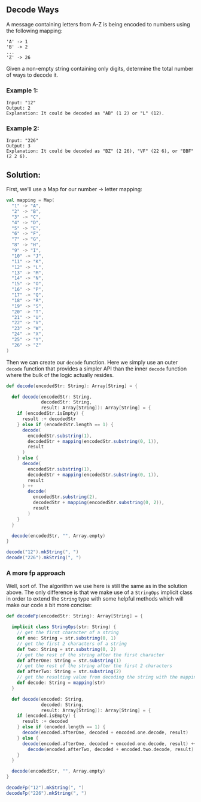 ## Decode Ways

A message containing letters from A-Z is being encoded to numbers using the following mapping:

```
'A' -> 1
'B' -> 2
...
'Z' -> 26
```

Given a non-empty string containing only digits, determine the total number of ways to decode it.

### Example 1:

```
Input: "12"
Output: 2
Explanation: It could be decoded as "AB" (1 2) or "L" (12).
```

### Example 2:

```
Input: "226"
Output: 3
Explanation: It could be decoded as "BZ" (2 26), "VF" (22 6), or "BBF" (2 2 6).
```

## Solution:

First, we'll use a Map for our number -> letter mapping:
 
```scala mdoc
val mapping = Map(
  "1" -> "A",
  "2" -> "B",
  "3" -> "C",
  "4" -> "D",
  "5" -> "E",
  "6" -> "F",
  "7" -> "G",
  "8" -> "H",
  "9" -> "I",
  "10" -> "J",
  "11" -> "K",
  "12" -> "L",
  "13" -> "M",
  "14" -> "N",
  "15" -> "O",
  "16" -> "P",
  "17" -> "Q",
  "18" -> "R",
  "19" -> "S",
  "20" -> "T",
  "21" -> "U",
  "22" -> "V",
  "23" -> "W",
  "24" -> "X",
  "25" -> "Y",
  "26" -> "Z"
)
```

Then we can create our `decode` function. Here we simply use an outer `decode` function that provides a simpler API than
the inner `decode` function where the bulk of the logic actually resides.

```scala mdoc
def decode(encodedStr: String): Array[String] = {

  def decode(encodedStr: String,
             decodedStr: String,
             result: Array[String]): Array[String] = {
    if (encodedStr.isEmpty) {
      result :+ decodedStr
    } else if (encodedStr.length == 1) {
      decode(
        encodedStr.substring(1),
        decodedStr + mapping(encodedStr.substring(0, 1)),
        result
      )
    } else {
      decode(
        encodedStr.substring(1),
        decodedStr + mapping(encodedStr.substring(0, 1)),
        result
      ) ++
        decode(
          encodedStr.substring(2),
          decodedStr + mapping(encodedStr.substring(0, 2)),
          result
        )
    }
  }

  decode(encodedStr, "", Array.empty)
}
```

```scala mdoc
decode("12").mkString(", ")
decode("226").mkString(", ")
```

### A more fp approach

Well, sort of. The algorithm we use here is still the same as in the solution above. The only difference is that we make
use of a `StringOps` implicit class in order to extend the `String` type with some helpful methods which will make our
code a bit more concise:

```scala mdoc
def decodeFp(encodedStr: String): Array[String] = {

  implicit class StringOps(str: String) {
    // get the first character of a string
    def one: String = str.substring(0, 1)
    // get the first 2 characters of a string
    def two: String = str.substring(0, 2)
    // get the rest of the string after the first character
    def afterOne: String = str.substring(1)
    // get the rest of the string after the first 2 characters
    def afterTwo: String = str.substring(2)
    // get the resulting value from decoding the string with the mapping
    def decode: String = mapping(str)
  }

  def decode(encoded: String,
             decoded: String,
             result: Array[String]): Array[String] = {
    if (encoded.isEmpty) {
      result :+ decoded
    } else if (encoded.length == 1) {
      decode(encoded.afterOne, decoded + encoded.one.decode, result)
    } else {
      decode(encoded.afterOne, decoded + encoded.one.decode, result) ++
        decode(encoded.afterTwo, decoded + encoded.two.decode, result)
    }
  }

  decode(encodedStr, "", Array.empty)
}
```

```scala mdoc
decodeFp("12").mkString(", ")
decodeFp("226").mkString(", ")
```
